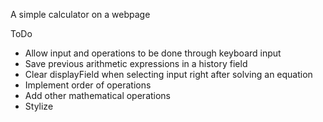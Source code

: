 
A simple calculator on a webpage

ToDo
- Allow input and operations to be done through keyboard input
- Save previous arithmetic expressions in a history field
- Clear displayField when selecting input right after solving
  an equation
- Implement order of operations
- Add other mathematical operations
- Stylize